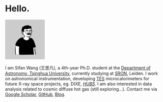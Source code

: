 # Hello.

<img src="img/peep.png" style="zoom: 33%;" /> 

I am Sifan Wang (王思凡), a 4th-year Ph.D. student at the [Department of Astronomy, Tsinghua University](http://astro.tsinghua.edu.cn/), currently studying at [SRON](https://sron.nl/), Leiden. I work on astronomical instrumentation, developing [TES](https://en.wikipedia.org/wiki/Transition-edge_sensor) microcalorimeters for future X-ray space projects, eg. DIXE, [*HUBS*](http://hubs.phys.tsinghua.edu.cn/en/index.html). I am also interested in data analysis related to cosmic diffuse hot gas (still exploring...). Contact me via [Google Scholar](https://scholar.google.com/citations?user=66iJYRkAAAAJ&hl=en), [GitHub](https://github.com/930Sifan), [Blog](https://930sifan.vercel.app/).
